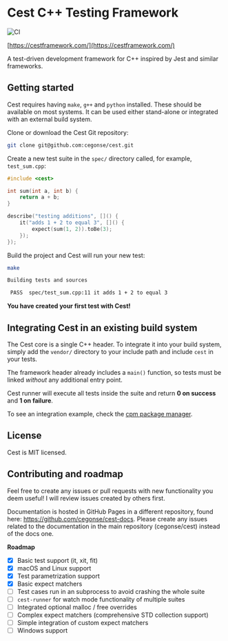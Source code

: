 Cest C++ Testing Framework
==========================

![CI](https://github.com/cegonse/cest/workflows/CI/badge.svg?branch=master)

[https://cestframework.com/](https://cestframework.com/)

A test-driven development framework for C++ inspired by Jest and similar frameworks.

Getting started
---------------

Cest requires having `make`, `g++` and `python` installed. These should be available on most systems. It can be used either stand-alone or integrated with an external build system.

Clone or download the Cest Git repository:

```bash
git clone git@github.com:cegonse/cest.git
```

Create a new test suite in the `spec/` directory called, for example, `test_sum.cpp`:

```cpp
#include <cest>

int sum(int a, int b) {
    return a + b;
}

describe("testing additions", []() {
    it("adds 1 + 2 to equal 3", []() {
        expect(sum(1, 2)).toBe(3);
    });
});
```

Build the project and Cest will run your new test:

```bash
make

Building tests and sources

 PASS  spec/test_sum.cpp:11 it adds 1 + 2 to equal 3
```

**You have created your first test with Cest!**

Integrating Cest in an existing build system
--------------------------------------------

The Cest core is a single C++ header. To integrate it into your build system, simply add the `vendor/` directory to your include path and include `cest` in your tests.

The framework header already includes a `main()` function, so tests must be linked *without* any additional entry point.

Cest runner will execute all tests inside the suite and return **0 on success** and **1 on failure**.

To see an integration example, check the [cpm package manager](https://github.com/jorsanpe/cpm).

License
-------

Cest is MIT licensed.

Contributing and roadmap
------------------------

Feel free to create any issues or pull requests with new functionality you deem useful! I will review issues created by others first.

Documentation is hosted in GitHub Pages in a different repository, found here: https://github.com/cegonse/cest-docs. Please create any issues related to the documentation in the main repository (cegonse/cest) instead of the docs one.

**Roadmap**

- [x] Basic test support (it, xit, fit)
- [x] macOS and Linux support
- [x] Test parametrization support
- [x] Basic expect matchers
- [ ] Test cases run in an subprocess to avoid crashing the whole suite
- [ ] `cest-runner` for watch mode functionality of multiple suites
- [ ] Integrated optional malloc / free overrides
- [ ] Complex expect matchers (comprehensive STD collection support)
- [ ] Simple integration of custom expect matchers
- [ ] Windows support